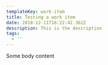 ```yaml
---
templateKey: work-item
title: Testing a work item
date: 2018-12-11T16:22:42.362Z
description: This is the description
tags:
  - ''
---
```

Some body content
